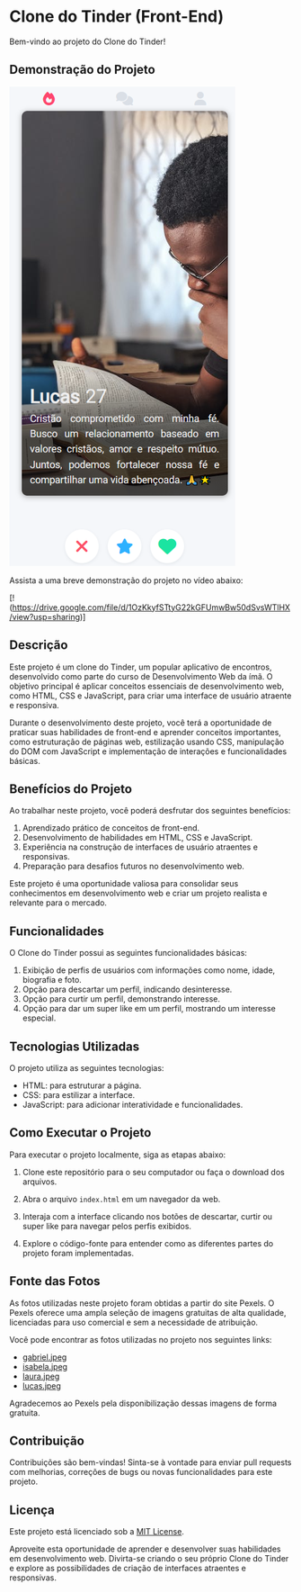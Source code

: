 # Clone do Tinder (Front-End)

Bem-vindo ao projeto do Clone do Tinder!

## Demonstração do Projeto
![Imagem do Projeto Clone Tinder](img/clone-tinder.png)

Assista a uma breve demonstração do projeto no vídeo abaixo:

[!(https://drive.google.com/file/d/1OzKkyfSTtyG22kGFUmwBw50dSvsWTlHX/view?usp=sharing)]


## Descrição

Este projeto é um clone do Tinder, um popular aplicativo de encontros, desenvolvido como parte do curso de Desenvolvimento Web da ímã. O objetivo principal é aplicar conceitos essenciais de desenvolvimento web, como HTML, CSS e JavaScript, para criar uma interface de usuário atraente e responsiva.

Durante o desenvolvimento deste projeto, você terá a oportunidade de praticar suas habilidades de front-end e aprender conceitos importantes, como estruturação de páginas web, estilização usando CSS, manipulação do DOM com JavaScript e implementação de interações e funcionalidades básicas.

## Benefícios do Projeto

Ao trabalhar neste projeto, você poderá desfrutar dos seguintes benefícios:

1. Aprendizado prático de conceitos de front-end.
2. Desenvolvimento de habilidades em HTML, CSS e JavaScript.
3. Experiência na construção de interfaces de usuário atraentes e responsivas.
4. Preparação para desafios futuros no desenvolvimento web.

Este projeto é uma oportunidade valiosa para consolidar seus conhecimentos em desenvolvimento web e criar um projeto realista e relevante para o mercado.

## Funcionalidades

O Clone do Tinder possui as seguintes funcionalidades básicas:

1. Exibição de perfis de usuários com informações como nome, idade, biografia e foto.
2. Opção para descartar um perfil, indicando desinteresse.
3. Opção para curtir um perfil, demonstrando interesse.
4. Opção para dar um super like em um perfil, mostrando um interesse especial.

## Tecnologias Utilizadas

O projeto utiliza as seguintes tecnologias:

- HTML: para estruturar a página.
- CSS: para estilizar a interface.
- JavaScript: para adicionar interatividade e funcionalidades.

## Como Executar o Projeto

Para executar o projeto localmente, siga as etapas abaixo:

1. Clone este repositório para o seu computador ou faça o download dos arquivos.

2. Abra o arquivo `index.html` em um navegador da web.

3. Interaja com a interface clicando nos botões de descartar, curtir ou super like para navegar pelos perfis exibidos.

4. Explore o código-fonte para entender como as diferentes partes do projeto foram implementadas.

## Fonte das Fotos

As fotos utilizadas neste projeto foram obtidas a partir do site Pexels. O Pexels oferece uma ampla seleção de imagens gratuitas de alta qualidade, licenciadas para uso comercial e sem a necessidade de atribuição.

Você pode encontrar as fotos utilizadas no projeto nos seguintes links:

- [gabriel.jpeg](https://www.pexels.com/pt-br/foto/paulo-roberto-15024050/)
- [isabela.jpeg](https://www.pexels.com/pt-br/foto/oculos-grama-cabelo-longo-cabelo-comprido-17428614/)
- [laura.jpeg](https://www.pexels.com/photo/woman-in-grey-sleeveless-top-leaning-on-wall-1375849/)
- [lucas.jpeg](https://www.pexels.com/pt-br/foto/homem-lendo-um-livro-3118214/)

Agradecemos ao Pexels pela disponibilização dessas imagens de forma gratuita.


## Contribuição

Contribuições são bem-vindas! Sinta-se à vontade para enviar pull requests com melhorias, correções de bugs ou novas funcionalidades para este projeto.

## Licença

Este projeto está licenciado sob a [MIT License](LICENSE).

Aproveite esta oportunidade de aprender e desenvolver suas habilidades em desenvolvimento web. Divirta-se criando o seu próprio Clone do Tinder e explore as possibilidades de criação de interfaces atraentes e responsivas.
